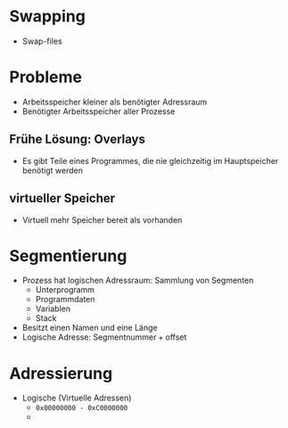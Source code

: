 
# Swapping
- Swap-files

# Probleme
- Arbeitsspeicher kleiner als benötigter Adressraum
- Benötigter Arbeitsspeicher aller Prozesse

## Frühe Lösung: Overlays
- Es gibt Teile eines Programmes, die nie gleichzeitig im Hauptspeicher benötigt werden

## virtueller Speicher
- Virtuell mehr Speicher bereit als vorhanden

# Segmentierung
- Prozess hat logischen Adressraum: Sammlung von Segmenten
  - Unterprogramm
  - Programmdaten
  - Variablen
  - Stack
- Besitzt einen Namen und eine Länge
- Logische Adresse: $\text{Segmentnummer}+\text{offset}$

# Adressierung
- Logische (Virtuelle Adressen)
  - `0x00000000 - 0xC0000000`
  - 